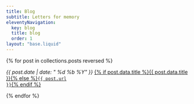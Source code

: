 ```yaml
---
title: Blog
subtitle: Letters for memory
eleventyNavigation:
  key: blog
  title: blog
  order: 1
layout: "base.liquid"
---
```


{% for post in collections.posts reversed %}<p>
<i class="ppr">{{ post.date | date: " %d %b %Y"  }}</i> <a href="{{ post.url }}">{% if post.data.title %}{{ post.data.title }}{% else %}<code>{{ post.url }}</code>{% endif %}</a></p>
{% endfor %}
